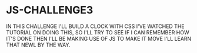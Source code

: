 # JS-CHALLENGE3

IN THIS CHALLENGE I'LL BUILD A CLOCK WITH CSS I'VE WATCHED THE TUTORIAL ON DOING THIS, SO I'LL TRY TO SEE IF I CAN REMEMBER HOW IT'S DONE THEN I'LL BE MAKING USE OF JS TO MAKE IT MOVE I'LL LEARN THAT NEWL BY THE WAY.
